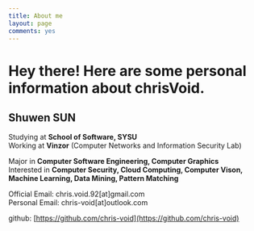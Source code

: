 ```yaml
---
title: About me
layout: page
comments: yes
---
```


Hey there! Here are some personal information about chrisVoid.
=======

## Shuwen SUN

Studying at **School of Software, SYSU**    
Working at **Vinzor** (Computer Networks and Information Security Lab)

Major in **Computer Software Engineering, Computer Graphics**    
Interested in **Computer Security, Cloud Computing, Computer Vison, Machine Learning, Data Mining, Pattern Matching**    

Official Email: chris.void.92[at]gmail.com     
Personal Email: chris-void[at]outlook.com

github: [https://github.com/chris-void](https://github.com/chris-void)
